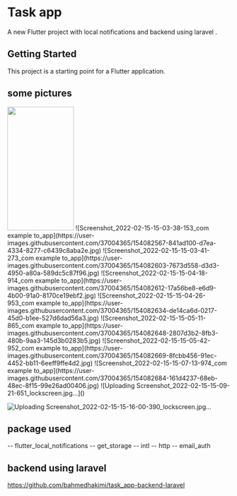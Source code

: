 # Task app 

A new Flutter project with local notifications and backend using laravel  .

## Getting Started

This project is a starting point for a Flutter application.
## some pictures 
<img src="https://user-images.githubusercontent.com/37004365/154082567-841ad100-d7ea-4334-8277-c6439c8aba2e.jpg" width="150" height="280">
![Screenshot_2022-02-15-15-03-38-153_com example to_app](https://user-images.githubusercontent.com/37004365/154082567-841ad100-d7ea-4334-8277-c6439c8aba2e.jpg)
![Screenshot_2022-02-15-15-03-41-273_com example to_app](https://user-images.githubusercontent.com/37004365/154082603-7673d558-d3d3-4950-a80a-589dc5c87f96.jpg)
![Screenshot_2022-02-15-15-04-18-914_com example to_app](https://user-images.githubusercontent.com/37004365/154082612-17a56be8-e6d9-4b00-91a0-8170ce19ebf2.jpg)
![Screenshot_2022-02-15-15-04-26-953_com example to_app](https://user-images.githubusercontent.com/37004365/154082634-de14ca6d-0217-45d0-b1ee-527d6dad56a3.jpg)
![Screenshot_2022-02-15-15-05-11-865_com example to_app](https://user-images.githubusercontent.com/37004365/154082648-2807d3b2-8fb3-480b-9aa3-145d3b0283b5.jpg)
![Screenshot_2022-02-15-15-05-42-952_com example to_app](https://user-images.githubusercontent.com/37004365/154082669-8fcbb456-91ec-4452-bb11-6eeff9ffe4d2.jpg)
![Screenshot_2022-02-15-15-07-13-974_com example to_app](https://user-images.githubusercontent.com/37004365/154082684-161d4237-68eb-48ec-8f15-99e26ad00406.jpg)
![Uploading Screenshot_2022-02-15-15-09-21-651_lockscreen.jpg…]()



![Uploading Screenshot_2022-02-15-15-16-00-390_lockscreen.jpg…]()

## package used
-- flutter_local_notifications
-- get_storage
-- intl
-- http
-- email_auth

## backend using laravel 
https://github.com/bahmedhakimi/task_app-backend-laravel

